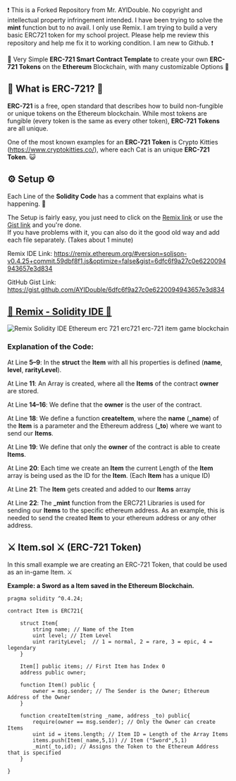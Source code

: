 ❗  This is a Forked Repository from Mr. AYIDouble. No copyright and intellectual property infringement intended. I have been trying to solve the **mint** function but to no avail. I only use Remix. I am trying to build a very basic ERC721 token for my school project. Please help me review this repository and help me fix it to working condition. I am new to Github. ❗

🔮 Very Simple **ERC-721 Smart Contract Template** to create your own **ERC-721 Tokens** on the **Ethereum** Blockchain, with many customizable Options 🔮

## 💎 What is ERC-721? 💎
**ERC-721** is a free, open standard that describes how to build non-fungible or unique tokens on the Ethereum blockchain. While most tokens are fungible (every token is the same as every other token), **ERC-721 Tokens** are all unique. 

One of the most known examples for an **ERC-721 Token** is Crypto Kitties (https://www.cryptokitties.co/), where each Cat is an unique **ERC-721 Token**. 😺

## ⚙️ Setup ⚙️

Each Line of the **Solidity Code** has a comment that explains what is happening. 📝 

The Setup is fairly easy, you just need to click on the [Remix link](https://remix.ethereum.org/#version=soljson-v0.4.25+commit.59dbf8f1.js&optimize=false&gist=6dfc6f9a27c0e6220094943657e3d834) or use the [Gist link](https://gist.github.com/AYIDouble/6dfc6f9a27c0e6220094943657e3d834) and you're done. </br>
If you have problems with it, you can also do it the good old way and add each file separately. (Takes about 1 minute)

Remix IDE Link: https://remix.ethereum.org/#version=soljson-v0.4.25+commit.59dbf8f1.js&optimize=false&gist=6dfc6f9a27c0e6220094943657e3d834

GitHub Gist Link: https://gist.github.com/AYIDouble/6dfc6f9a27c0e6220094943657e3d834

## [📝 Remix - Solidity IDE  📝](https://remix.ethereum.org/#version=soljson-v0.4.25+commit.59dbf8f1.js&optimize=false&gist=6dfc6f9a27c0e6220094943657e3d834)

![Remix Solidity IDE Ethereum erc 721 erc721 erc-721 item game blockchain](Images/ERC-721-Remix-IDE-Solidity.png)

### Explanation of the Code:
At Line **5–9**: In the **struct** the **Item** with all his properties is defined (**name**, **level**, **rarityLevel**).

At Line **11**: An Array is created, where all the **Items** of the contract **owner** are stored.

At Line **14–16**: We define that the **owner** is the user of the contract.

At Line **18**: We define a function **createItem**, where the **name** (**_name**) of the **Item** is a parameter and the Ethereum address (**_to**) where we want to send our **Items**.

At Line **19**: We define that only the **owner** of the contract is able to create **Items**.

At Line **20**: Each time we create an **Item** the current Length of the **Item** array is being used as the ID for the **Item**. (Each **Item** has a unique ID)

At Line **21**: The **Item** gets created and added to our **Items** array

At Line **22**: The **_mint** function from the ERC721 Libraries is used for sending our **Items** to the specific ethereum address. As an example, this is needed to send the created **Item** to your ethereum address or any other address.

## ⚔️ Item.sol ⚔️ (ERC-721 Token)

In this small example we are creating an ERC-721 Token, that could be used as an in-game Item. ⚔️

**Example: a Sword as a Item saved in the Ethereum Blockchain.**
```
pragma solidity ^0.4.24;

contract Item is ERC721{
    
    struct Item{
        string name; // Name of the Item
        uint level; // Item Level
        uint rarityLevel;  // 1 = normal, 2 = rare, 3 = epic, 4 = legendary
    }
    
    Item[] public items; // First Item has Index 0
    address public owner;
    
    function Item() public {
        owner = msg.sender; // The Sender is the Owner; Ethereum Address of the Owner
    }
    
    function createItem(string _name, address _to) public{
        require(owner == msg.sender); // Only the Owner can create Items
        uint id = items.length; // Item ID = Length of the Array Items
        items.push(Item(_name,5,1)) // Item ("Sword",5,1)
        _mint(_to,id); // Assigns the Token to the Ethereum Address that is specified
    }
    
}
```
